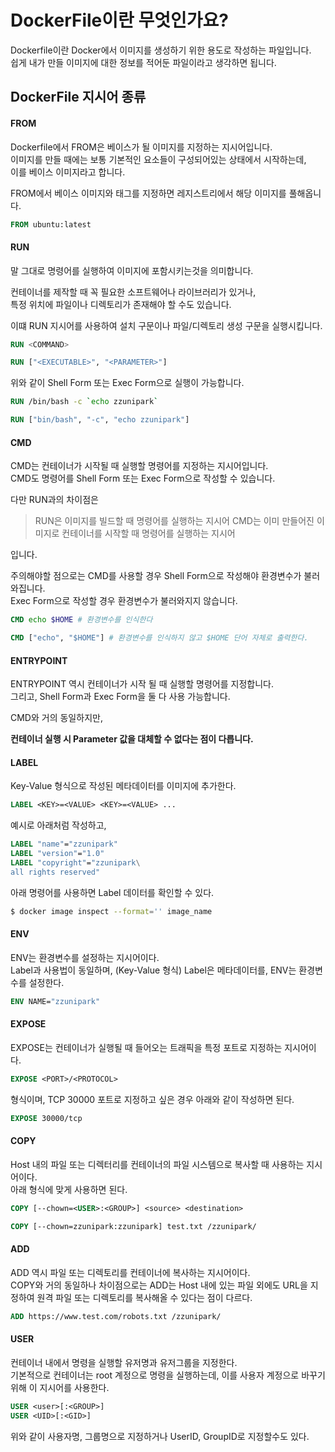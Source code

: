 # DockerFile이란 무엇인가요?

Dockerfile이란 Docker에서 이미지를 생성하기 위한 용도로 작성하는 파일입니다.  
쉽게 내가 만들 이미지에 대한 정보를 적어둔 파일이라고 생각하면 됩니다.

## DockerFile 지시어 종류

#### FROM

Dockerfile에서 FROM은 베이스가 될 이미지를 지정하는 지시어입니다.  
이미지를 만들 때에는 보통 기본적인 요소들이 구성되어있는 상태에서 시작하는데,  
이를 베이스 이미지라고 합니다.

FROM에서 베이스 이미지와 태그를 지정하면 레지스트리에서 해당 이미지를 풀해옵니다.

```dockerfile
FROM ubuntu:latest
```

#### RUN

말 그대로 명령어를 실행하여 이미지에 포함시키는것을 의미합니다.

컨테이너를 제작할 때 꼭 필요한 소프트웨어나 라이브러리가 있거나,  
특정 위치에 파일이나 디렉토리가 존재해야 할 수도 있습니다.

이떄 RUN 지시어를 사용하여 설치 구문이나 파일/디렉토리 생성 구문을 실행시킵니다.

```dockerfile
RUN <COMMAND>

RUN ["<EXECUTABLE>", "<PARAMETER>"]
```

위와 같이 Shell Form 또는 Exec Form으로 실행이 가능합니다.

```DOCKERFILE
RUN /bin/bash -c `echo zzunipark`

RUN ["bin/bash", "-c", "echo zzunipark"]
```

#### CMD

CMD는 컨테이너가 시작될 때 실행할 명령어를 지정하는 지시어입니다.  
CMD도 명령어를 Shell Form 또는 Exec Form으로 작성할 수 있습니다.

다만 RUN과의 차이점은

> RUN은 이미지를 빌드할 때 명령어를 실행하는 지시어
> CMD는 이미 만들어진 이미지로 컨테이너를 시작할 때 명령어를 실행하는 지시어

입니다.

주의해야할 점으로는 CMD를 사용할 경우 Shell Form으로 작성해야 환경변수가 불러와집니다.  
Exec Form으로 작성할 경우 환경변수가 불러와지지 않습니다.

```dockerfile
CMD echo $HOME # 환경변수를 인식한다

CMD ["echo", "$HOME"] # 환경변수를 인식하지 않고 $HOME 단어 자체로 출력한다.
```

#### ENTRYPOINT

ENTRYPOINT 역시 컨테이너가 시작 될 때 실행할 명령어를 지정합니다.  
그리고, Shell Form과 Exec Form을 둘 다 사용 가능합니다.

CMD와 거의 동일하지만,

**컨테이너 실행 시 Parameter 값을 대체할 수 없다는 점이 다릅니다.**

#### LABEL

Key-Value 형식으로 작성된 메타데이터를 이미지에 추가한다.

```dockerfile
LABEL <KEY>=<VALUE> <KEY>=<VALUE> ...
```

예시로 아래처럼 작성하고,

```dockerfile
LABEL "name"="zzunipark"
LABEL "version"="1.0"
LABEL "copyright"="zzunipark\
all rights reserved"
```

아래 명령어를 사용하면 Label 데이터를 확인할 수 있다.

```bash
$ docker image inspect --format='' image_name
```

#### ENV

ENV는 환경변수를 설정하는 지시어이다.  
Label과 사용법이 동일하며, (Key-Value 형식) Label은 메타데이터를, ENV는 환경변수를 설정한다.

```dockerfile
ENV NAME="zzunipark"
```

#### EXPOSE

EXPOSE는 컨테이너가 실행될 때 들어오는 트래픽을 특정 포트로 지정하는 지시어이다.

```dockerfile
EXPOSE <PORT>/<PROTOCOL>
```

형식이며, TCP 30000 포트로 지정하고 싶은 경우 아래와 같이 작성하면 된다.

```dockerfile
EXPOSE 30000/tcp
```

#### COPY

Host 내의 파일 또는 디렉터리를 컨테이너의 파일 시스템으로 복사할 때 사용하는 지시어이다.  
아래 형식에 맞게 사용하면 된다.

```dockerfile
COPY [--chown=<USER>:<GROUP>] <source> <destination>
```

```dockerfile
COPY [--chown=zzunipark:zzunipark] test.txt /zzunipark/
```

#### ADD

ADD 역시 파일 또는 디렉토리를 컨테이너에 복사하는 지시어이다.  
COPY와 거의 동일하나 차이점으로는 ADD는 Host 내에 있는 파일 외에도 URL을 지정하여 원격 파일 또는 디렉토리를 복사해올 수 있다는 점이 다르다.

```dockerfile
ADD https://www.test.com/robots.txt /zzunipark/
```

#### USER

컨테이너 내에서 명령을 실행할 유저명과 유저그룹을 지정한다.  
기본적으로 컨테이너는 root 계정으로 명령을 실행하는데, 이를 사용자 계정으로 바꾸기 위해 이 지시어를 사용한다.

```dockerfile
USER <user>[:<GROUP>]
USER <UID>[:<GID>]
```

위와 같이 사용자명, 그룹명으로 지정하거나 UserID, GroupID로 지정할수도 있다.
